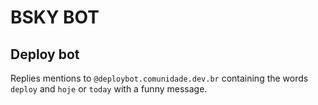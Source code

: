 # BSKY BOT

## Deploy bot

Replies mentions to `@deploybot.comunidade.dev.br` containing the words `deploy` and `hoje` or `today` with a funny message.
